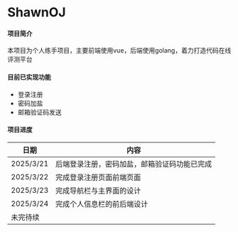 # ShawnOJ

#### 项目简介

本项目为个人练手项目，主要前端使用vue，后端使用golang，着力打造代码在线评测平台

#### 目前已实现功能

- 登录注册
- 密码加盐
- 邮箱验证码发送



#### 项目进度

| 日期        | 内容                     |
|-----------|------------------------|
| 2025/3/21 | 后端登录注册，密码加盐，邮箱验证码功能已完成 |
| 2025/3/22 | 完成登录注册页面前端页面           |
| 2025/3/23 | 完成导航栏与主界面的设计           |
| 2025/3/24 | 完成个人信息栏的前后端设计          |
| 未完待续      |                        |